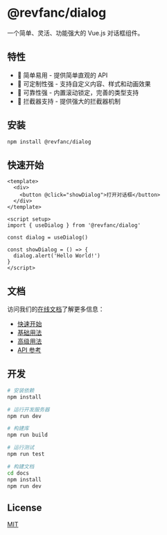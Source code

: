 # @revfanc/dialog

一个简单、灵活、功能强大的 Vue.js 对话框组件。

## 特性

- 🚀 简单易用 - 提供简单直观的 API
- 🎨 可定制性强 - 支持自定义内容、样式和动画效果
- 💪 可靠性强 - 内置滚动锁定，完善的类型支持
- 🔄 拦截器支持 - 提供强大的拦截器机制

## 安装

```bash
npm install @revfanc/dialog
```

## 快速开始

```vue
<template>
  <div>
    <button @click="showDialog">打开对话框</button>
  </div>
</template>

<script setup>
import { useDialog } from '@revfanc/dialog'

const dialog = useDialog()

const showDialog = () => {
  dialog.alert('Hello World!')
}
</script>
```

## 文档

访问我们的[在线文档](https://revfanc.github.io/dialog/)了解更多信息：

- [快速开始](https://revfanc.github.io/dialog/guide/getting-started)
- [基础用法](https://revfanc.github.io/dialog/guide/basic-usage)
- [高级用法](https://revfanc.github.io/dialog/guide/advanced-usage)
- [API 参考](https://revfanc.github.io/dialog/config/)

## 开发

```bash
# 安装依赖
npm install

# 运行开发服务器
npm run dev

# 构建库
npm run build

# 运行测试
npm run test

# 构建文档
cd docs
npm install
npm run dev
```

## License

[MIT](LICENSE)

